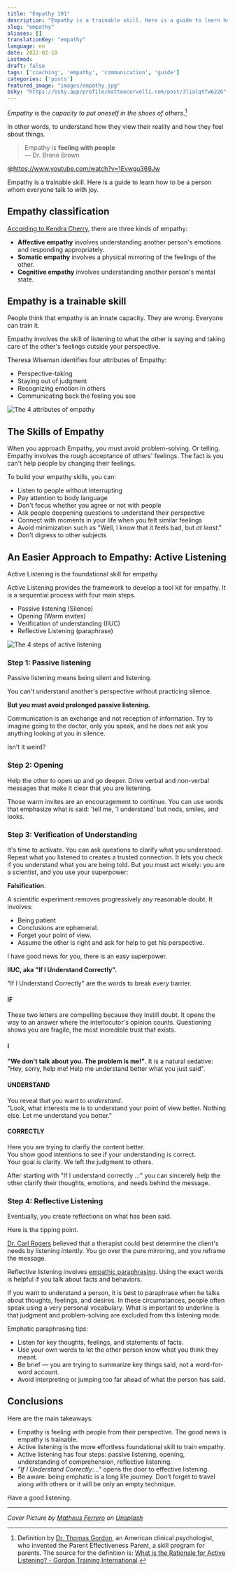 ```yaml
---
title: "Empathy 101"
description: "Empathy is a trainable skill. Here is a guide to learn how to be a person whom everyone talks to with joy."
slug: "empathy"
aliases: []
translationKey: "empathy"
language: en
date: 2022-02-18
Lastmod: 
draft: false 
tags: ['coaching', 'empathy', 'communication', 'guide']
categories: ['posts']
featured_image: "images/empathy.jpg"
bsky: "https://bsky.app/profile/matteocervelli.com/post/3lialqtfw6226"
---
```

*Empathy* is the *capacity to put oneself in the shoes of others*.[^1]

In other words, to understand how they view their reality and how they feel about things.

> Empathy is **feeling with people**
> <br>&mdash; Dr. Brené Brown

@<https://www.youtube.com/watch?v=1Evwgu369Jw>

Empathy is a trainable skill. Here is a guide to learn how to be a person whom everyone talk to with joy.

## Empathy classification

[According to Kendra Cherry](https://www.verywellmind.com/what-is-empathy-2795562), there are three kinds of empathy:

* **Affective empathy** involves understanding another person's emotions and responding appropriately.
* **Somatic empathy** involves a physical mirroring of the feelings of the other.
* **Cognitive empathy** involves understanding another person's mental state.

## Empathy is a trainable skill

People think that empathy is an innate capacity. They are wrong. Everyone can train it.

Empathy involves the skill of listening to what the other is saying and taking care of the other's feelings outside your perspective.

Theresa Wiseman identifies four attributes of Empathy:

* Perspective-taking
* Staying out of judgment
* Recognizing emotion in others
* Communicating back the feeling you see

![The 4 attributes of empathy](/images/4-attributes-empathy.png "Graphic by the author")

## The Skills of Empathy

When you approach Empathy, you must avoid problem-solving. Or telling. Empathy involves the rough acceptance of others' feelings. The fact is you can't help people by changing their feelings.

To build your empathy skills, you can:

* Listen to people without interrupting
* Pay attention to body language
* Don't focus whether you agree or not with people
* Ask people deepening questions to understand their perspective
* Connect with moments in your life when you felt similar feelings
* Avoid minimization such as "Well, I know that it feels bad, but *at least*."
* Don't digress to other subjects

## An Easier Approach to Empathy: Active Listening

Active Listening is the foundational skill for empathy

Active Listening provides the framework to develop a tool kit for empathy.
It is a sequential process with four main steps.

* Passive listening (Silence)
* Opening (Warm invites)
* Verification of understanding (IIUC)
* Reflective Listening (paraphrase)

![The 4 steps of active listening](/images/4-steps-active-listening.png "Graphic by the author")

### Step 1: Passive listening

Passive listening means being silent and listening.

You can't understand another's perspective without practicing silence.

**But you must avoid prolonged passive listening.**

Communication is an exchange and not reception of information. Try to imagine going to the doctor, only you speak, and he does not ask you anything looking at you in silence.

Isn't it weird?

### Step 2: Opening

Help the other to open up and go deeper.
Drive verbal and non-verbal messages that make it clear that you are listening.

Those warm invites are an encouragement to continue. You can use words that emphasize what is said: 'tell me, 'I understand' but nods, smiles, and looks.

### Step 3: Verification of Understanding

It's time to activate.
You can ask questions to clarify what you understood. Repeat what you listened to creates a trusted connection.
It lets you check if you understand what you are being told.
But you must act wisely: you are a scientist, and you use your superpower:

**Falsification**.

A scientific experiment removes progressively any reasonable doubt. It involves:

* Being patient
* Conclusions are ephemeral.
* Forget your point of view.
* Assume the other is right and ask for help to get his perspective.

I have good news for you, there is an easy superpower.

**IIUC, aka "If I Understand Correctly".**

"If I Understand Correctly" are the words to break every barrier.

#### IF

These two letters are compelling because they instill doubt.
It opens the way to an answer where the interlocutor's opinion counts.
Questioning shows you are fragile, the most incredible trust that exists.

#### I

**"We don't talk about you. The problem is me!"**. It is a natural sedative: "Hey, sorry, help me! Help me understand better what you just said".

#### UNDERSTAND

You reveal that you want to *understand*.  
"Look, what interests me is to understand your point of view better. Nothing else. Let me understand you better."

#### CORRECTLY

Here you are trying to clarify the content better.  
You show good intentions to see if your understanding is correct.  
Your goal is clarity. We left the judgment to others.

After starting with "If I understand correctly ..:" you can sincerely help the other clarify their thoughts, emotions, and needs behind the message.

### Step 4: Reflective Listening

Eventually, you create reflections on what has been said.

Here is the tipping point.

[Dr. Carl Rogers](https://psychology.jrank.org/pages/536/Reflective-Listening.html#ixzz7KxNv46oc) believed that a therapist could best determine the client's needs by listening intently.
You go over the pure mirroring, and you reframe the message.

Reflective listening involves [empathic paraphrasing](https://doi.org/10.3389/fpsyg.2012.00482). Using the exact words is helpful if you talk about facts and behaviors.

If you want to understand a person, it is best to paraphrase when he talks about thoughts, feelings, and desires. In these circumstances, people often speak using a very personal vocabulary. What is important to underline is that judgment and problem-solving are excluded from this listening mode.

Emphatic paraphrasing tips:

* Listen for key thoughts, feelings, and statements of facts.
* Use your own words to let the other person know what you think they meant.
* Be brief — you are trying to summarize key things said, not a word-for-word account.
* Avoid interpreting or jumping too far ahead of what the person has said.

## Conclusions

Here are the main takeaways:

* Empathy is feeling with people from their perspective. The good news is empathy is trainable.
* Active listening is the more effortless foundational skill to train empathy.
* Active listening has four steps: passive listening, opening, understanding of comprehension, reflective listening.
* *"If I Understand Correctly:…"* opens the door to effective listening.
* Be aware: being emphatic is a long life journey. Don't forget to travel along with others or it will be only an empty technique.

Have a good listening.

---

*Cover Picture by <a href="https://unsplash.com/it/@matheusferrero?utm_content=creditCopyText&utm_medium=referral&utm_source=unsplash">Matheus Ferrero</a> on <a href="https://unsplash.com/it/foto/persona-che-si-tiene-per-mano-yfmjALh1S6s?utm_content=creditCopyText&utm_medium=referral&utm_source=unsplash">Unsplash</a>*

[^1]: Definition by [Dr. Thomas Gordon](https://en.wikipedia.org/wiki/Thomas_Gordon_(psychologist)), an American clinical psychologist, who invented the Parent Effectiveness Parent, a skill program for parents. The source for the definition is: [What is the Rationale for Active Listening? - Gordon Training International](https://www.gordontraining.com/leadership/what-is-the-rationale-for-active-listening/).
